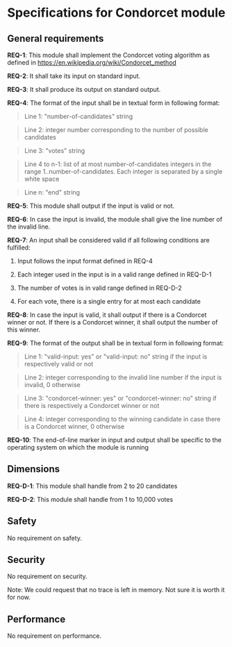 # Specifications for Condorcet module #

## General requirements ##

**REQ-1**: This module shall implement the Condorcet voting algorithm as
defined in https://en.wikipedia.org/wiki/Condorcet_method

**REQ-2**: It shall take its input on standard input.

**REQ-3**: It shall produce its output on standard output.

**REQ-4**: The format of the input shall be in textual form in following
format:

> Line 1: "number-of-candidates" string

> Line 2: integer number corresponding to the number of possible candidates

> Line 3: "votes" string

> Line 4 to n-1: list of at most number-of-candidates integers in the
> range 1..number-of-candidates. Each integer is separated by a single
> white space

> Line n: "end" string

**REQ-5**: This module shall output if the input is valid or not.

**REQ-6**: In case the input is invalid, the module shall give the line
  number of the invalid line.

**REQ-7**: An input shall be considered valid if all following
conditions are fulfilled:

1. Input follows the input format defined in REQ-4

2. Each integer used in the input is in a valid range defined in REQ-D-1

3. The number of votes is in valid range defined in REQ-D-2

4. For each vote, there is a single entry for at most each candidate

**REQ-8**: In case the input is valid, it shall output if there is a
Condorcet winner or not. If there is a Condorcet winner, it shall output
the number of this winner.

**REQ-9**: The format of the output shall be in textual form in
following format:

> Line 1: "valid-input: yes" or "valid-input: no" string if the input
  is respectively valid or not

> Line 2: integer corresponding to the invalid line number if the input
  is invalid, 0 otherwise

> Line 3: "condorcet-winner: yes" or "condorcet-winner: no" string if
  there is respectively a Condorcet winner or not

> Line 4: integer corresponding to the winning candidate in case there
  is a Condorcet winner, 0 otherwise

**REQ-10**: The end-of-line marker in input and output shall be specific
  to the operating system on which the module is running

## Dimensions ##

**REQ-D-1**: This module shall handle from 2 to 20 candidates

**REQ-D-2**: This module shall handle from 1 to 10,000 votes

## Safety ##

No requirement on safety.

## Security ##

No requirement on security.

Note: We could request that no trace is left in memory. Not sure it is
worth it for now.

## Performance ##

No requirement on performance.
